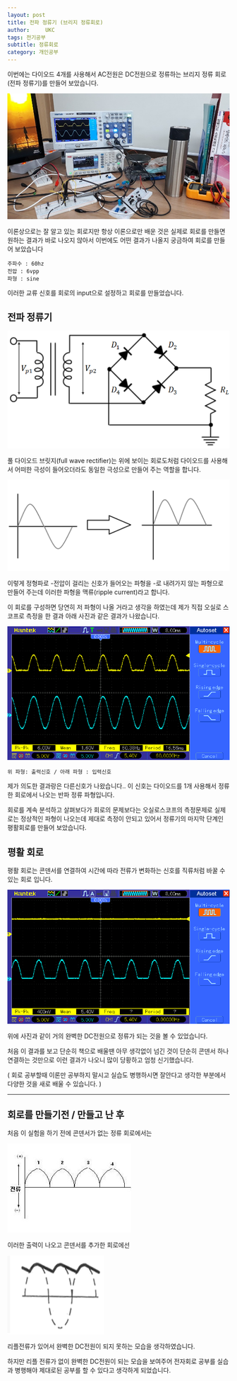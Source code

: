 ```yaml
---
layout: post
title: 전파 정류기 (브리지 정류회로)
author:     UKC
tags: 전기공부
subtitle: 정류회로
category: 개인공부
---
```


이번에는 다이오드 4개를 사용해서 AC전원은 DC전원으로 정류하는 브리지 정류 회로(전파 정류기)를 만들어 보았습니다.

![작업환경](/img/2019-04-03/workspace.jpg)

이론상으로는 잘 알고 있는 회로지만 항상 이론으로만 배운 것은 실제로 회로를 만들면 원하는 결과가 바로 나오지 않아서 이번에도 어떤 결과가 나올지 궁금하여 회로를 만들어 보았습니다

    주파수 : 60hz
	전압 : 6vpp	
	파형 : sine

이러한 교류 신호를 회로의 input으로 설정하고 회로를 만들었습니다.

## 전파 정류기 

![전파정류기_회로](/img/2019-04-03/full.png)

풀 다이오드 브릿지(full wave rectifier)는 위에 보이는 회로도처럼 다이오드를 사용해서 어떠한 극성이 들어오더라도 동일한 극성으로 만들어 주는 역할을 합니다.  

![입력출력](/img/2019-04-03/input_output.png)

이렇게 정형파로 -전압이 걸리는 신호가 들어오는 파형을 -로 내려가지 않는 파형으로 만들어 주는데
이러한 파형을 맥류(ripple current)라고 합니다.

이 회로를 구성하면 당연히 저 파형이 나올 거라고 생각을 하였는데 제가 직접 오실로 스코프로 측정을 한 결과 아래 사진과 같은 결과가 나왔습니다.

![오실로스코프](/img/2019-04-03/oc_output.bmp)

  `위 파형: 출력신호 / 아래 파형 : 입력신호`

제가 의도한 결과랑은 다른신호가 나왔습니다.. 이 신호는 다이오드를 1개 사용해서 정류한 회로에서 나오는 반파 정류 파형입니다.

회로를 계속 분석하고 살펴보다가 회로의 문제보다는 오실로스코프의 측정문제로 실제로는 정상적인 파형이 나오는데 제대로 측정이 안되고 있어서 
정류기의 마지막 단계인 평활회로를 만들어 보았습니다.

## 평활 회로 

평활 회로는 콘덴서를 연결하여 시간에 따라 전류가 변화하는 신호를 직류처럼 바꿀 수 있는 회로 입니다.

![오실로스코프_콘덴서](/img/2019-04-03/output_add_cap.bmp)

위에 사진과 같이 거의 완벽한 DC전원으로 정류가 되는 것을 볼 수 있었습니다.
 
처음 이 결과를 보고 단순히 책으로 배울땐 아무 생각없이 넘긴 것이 단순히 콘덴서 하나 연결하는 것만으로 이런 결과가 나오니 많이 당황하고 엄청 신기했습니다.

( 회로 공부할때 이론만 공부하지 말시고 실습도 병행하시면 잘안다고 생각한 부분에서 다양한 것을 새로 배울 수 있습니다. )

----------

## 회로를 만들기전 / 만들고 난 후

처음 이 실험을 하기 전에 콘덴서가 없는 정류 회로에서는 

![전파 정류 출력](/img/2019-04-03/full_outpu.jpg)

이러한 출력이 나오고 콘덴서를 추가한 회로에선 

![리플전류](/img/2019-04-03/output.png) 

리플전류가 있어서 완벽한 DC전원이 되지 못하는 모습을 생각하였습니다. 

하지만 리플 전류가 없이 완벽한 DC전원이 되는 모습을 보여주어 전자회로 공부를 실습과 병행해야 제대로된 
공부를 할 수 있다고 생각하게 되었습니다.
